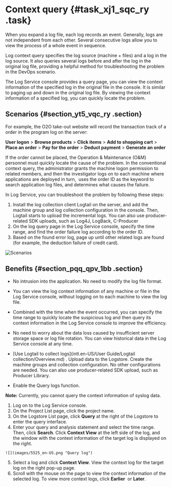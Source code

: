 # Context query {#task_xj1_sqc_ry .task}

When you expand a log file, each log records an event. Generally, logs are not independent from each other. Several consecutive logs allow you to view the process of a whole event in sequence.

Log context query specifies the log source \(machine + files\) and a log in the log source. It also queries several logs before and after the log in the original log file, providing a helpful method for troubleshooting the problem in the DevOps scenario.

The Log Service console provides a query page, you can view the context information of the specified log in the original file in the console. It is similar to paging up and down in the original log file. By viewing the context information of a specified log, you can quickly locate the problem.

## Scenarios {#section_yt5_vqc_ry .section}

For example, the O2O take-out website will record the transaction track of a order in the program log on the server:

**User logon** \> **Browse products** \> **Click items** \> **Add to shopping cart** \> **Place an order** \> **Pay for the order** \> **Deduct payment** \> **Generate an order**

If the order cannot be placed, the Operation & Maintenance \(O&M\) personnel must quickly locate the cause of the problem. In the conventional context query, the administrator grants the machine logon permission to related members, and then the investigator logs on to each machine where applications are deployed in turn,  uses the order ID as the keyword to search application log files, and determines what causes the failure.

In Log Service, you can troubleshoot the problem by following these steps:

1.  Install the log collection client Logtail on the server, and add the machine group and log collection configuration in the console. Then, Logtail starts to upload the incremental logs. You can also use producer-related SDK uploads, such as Log4J, LogBack, C-Producer
2.  On the log query page in the Log Service console, specify the time range, and find the order failure log according to the order ID.
3.  Based on the found error log, page up until other related logs are found \(for example, the deduction failure of credit card\).

![](images/5524_en-US.png "Scenarios")

## Benefits {#section_pqq_qpv_1bb .section}

-   No intrusion into the application. No need to modify the log file format.
-   You can view the log context information of any machine or file in the Log Service console, without logging on to each machine to view the log file.
-   Combined with the time when the event occurred, you can specify the time range to quickly locate the suspicious log and then query its context information in the Log Service console to improve the efficiency.
-   No need to worry about the data loss caused by insufficient server storage space or log file rotation. You can view historical data in the Log Service console at any time.

-   [Use Logtail to collect logs](intl.en-US/User Guide/Logtail collection/Overview.md) . Upload data to the Logstore. Create the machine groups and collection configuration. No other configurations are needed. You can also use producer-related SDK upload, such as Producer Library.
-   Enable the Query logs function.

**Note:** Currently, you cannot query the context information of syslog data. 

1.   Log on to the Log Service console. 
2.   On the Project List page, click the project name. 
3.   On the Logstore List page, click **Query** at the right of the Logstore to enter the query interface. 
4.   Enter your query and analysis statement and select the time range. Then, click **Search**. Click **Context View** at the left side of the log, and the window with the context information of the target log is displayed on the right.

    ![](images/5525_en-US.png "Query log")

5.   Select a log and click **Context View**. View the context log for the target log on the right pop-up page. 
6.   Scroll with the mouse on the page to view the context information of the selected log. To view more context logs, click **Earlier**  or **Later**. 

